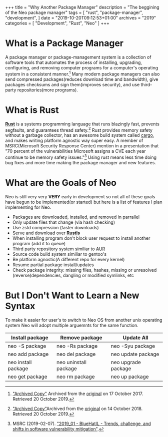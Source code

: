 +++
title = "Why Another Package Manager"
description = "The beggining of the Neo package manager"
tags = [
    "rust",
    "package-manager",
    "development",
]
date = "2019-10-20T09:12:53+01:00"
archives = "2019"
categories = [
    "Development",
    "Rust",
    "Neo"
]
+++

# What is a Package Manager
A package manager or package-management system is a collection of software tools that automates the process of installing, upgrading, configuring, and removing computer programs for a computer's operating system in a consistent manner.[^1] Many modern package managers can also send compressed packages(reduces download time and bandwidth), give packages checksums and sign them(improves security), and use third-party repositories(more programs).

# What is Rust
[**Rust**](https://www.rust-lang.org/) is a systems programming language that runs blazingly fast, prevents segfaults, and guarantees thread safety.[^2] Rust provides memory safety without a garbage collector, has an awesome build system called [cargo](https://doc.rust-lang.org/cargo/), and makes writing platform agnostic way super easy. A member of MSRC(Microsoft Security Response Center) mention in a presentation that "70 percent of the vulnerabilities Microsoft assigns a CVE each year continue to be memory safety issues."[^3] Using rust means less time doing bug fixes and more time making the package manager and new features.

# What are the Goals of Neo
Neo is still very very **VERY** early in development so not all of these goals have begun to be implemented(or started) but here is a list of features I plan implementing for Neo.

* Packages are downloaded, installed, and removed in parrallel
* Only update files that change (via hash checking)
* Use zstd compression (faster downloads)
* Serve and download over [**Rustls**](https://github.com/ctz/rustls)
* When installing program don't block user request to install another program (add it to queue)
* Third party repository system similiar to [AUR](https://aur.archlinux.org/)
* Source code build system similiar to gentoo's
* Be platform agnostic(A different repo for every kernel)
* Resume partial package install/updates
* Check package integrity: missing files, hashes, missing or unresolved (reverse)dependencies, dangling or modified symlinks, etc

# But I Don't Want to Learn a New Syntax
To make it easier for user's to switch to Neo OS from another unix operating system Neo will adopt multiple arguemnts for the same function.

Install package     | Remove package        | Update All  
------------------- | --------------------- | ---------- 
neo -S package      | neo -Rs package       | neo -Syu package
neo add package     | neo del package       | neo update package
neo install package | neo uninstall package | neo upgrade package
neo get package     | neo rm package        | neo up package

[^1]: ["Archived Copy"](https://web.archive.org/web/20171017151526/http://aptitude.alioth.debian.org/doc/en/pr01s02.html) Archived from the [original](https://aptitude.alioth.debian.org/doc/en/pr01s02.html) on 17 October 2017. Retrieved 20 October 2019.
[^2]: ["Archived Copy"](https://web.archive.org/web/20181014202530/https://www.rust-lang.org/en-US/)Archived from the [original](https://www.rust-lang.org/en-US/) on 14 October 2018. Retrieved 20 October 2019.
[^3]: MSRC (2019-02-07). ["2019_01 - BlueHatIL - Trends, challenge, and shifts in software vulnerability mitigation"](https://github.com/Microsoft/MSRC-Security-Research/blob/master/presentations/2019_02_BlueHatIL/2019_01%20-%20BlueHatIL%20-%20Trends%2C%20challenge%2C%20and%20shifts%20in%20software%20vulnerability%20mitigation.pdf). 
